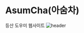 # AsumCha(아숨차)

등산 도우미 웹사이트
![header](https://AsumCha.vercel.app/api?type=wave&color=auto&height=300&section=header&text=아숨차%20render&fontSize=90)
